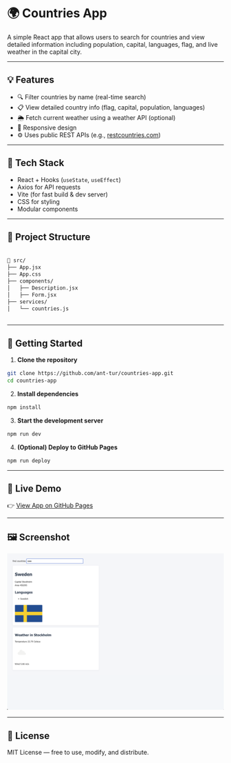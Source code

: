 # 🌍 Countries App

A simple React app that allows users to search for countries and view detailed information including population, capital, languages, flag, and live weather in the capital city.

---

## 💡 Features

- 🔍 Filter countries by name (real-time search)
- 📋 View detailed country info (flag, capital, population, languages)
- 🌦️ Fetch current weather using a weather API (optional)
- 📱 Responsive design
- ⚙️ Uses public REST APIs (e.g., [restcountries.com](https://restcountries.com/))

---

## 🔧 Tech Stack

- React + Hooks (`useState`, `useEffect`)
- Axios for API requests
- Vite (for fast build & dev server)
- CSS for styling
- Modular components

---

## 📁 Project Structure

<pre>
<code>
📁 src/
├── App.jsx
├── App.css
├── components/
│   ├── Description.jsx
│   ├── Form.jsx
├── services/
│   └── countries.js
</code>
</pre>

---

## 🚀 Getting Started

1. **Clone the repository**

```bash
git clone https://github.com/ant-tur/countries-app.git
cd countries-app
```

2. **Install dependencies**

```bash
npm install
```

3. **Start the development server**

```bash
npm run dev
```

4. **(Optional) Deploy to GitHub Pages**

```bash
npm run deploy
```

---

## 🔗 Live Demo

👉 [View App on GitHub Pages](https://ant-tur.github.io/countries-app/)

---

## 🖼️ Screenshot

![Screenshot](./screenshot.png)

---

## 📜 License

MIT License — free to use, modify, and distribute.
